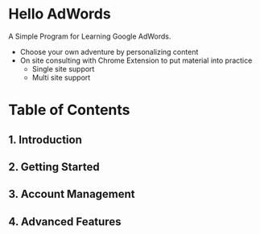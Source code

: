 # Hello AdWords
A Simple Program for Learning Google AdWords.

* Choose your own adventure by personalizing content
* On site consulting with Chrome Extension to put material into practice
    * Single site support
    * Multi site support

# Table of Contents
## 1. Introduction

## 2. Getting Started

## 3. Account Management

## 4. Advanced Features
